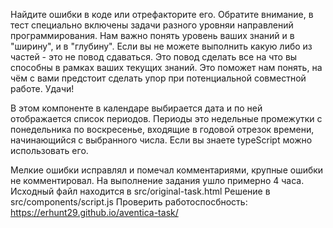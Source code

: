Найдите ошибки в коде или отрефакторите его. Обратите внимание, в тест специально включены задачи разного уровняи направлений программирования. Нам важно понять уровень ваших знаний и в "ширину", и в "глубину".
Если вы не можете выполнить какую либо из частей - это не повод сдаваться. Это повод сделать все на что вы способны в рамках ваших текущих знаний. Это поможет нам понять, на чём с вами предстоит сделать упор при потенциальной совместной работе. Удачи!

В этом компоненте в календаре выбирается дата и по ней отображается список периодов. Периоды это недельные промежутки с понедельника по воскресенье, входящие в годовой отрезок времени, начинающийся с выбранного числа. Если вы знаете typeScript можно использовать его.

Мелкие ошибки исправлял и помечал комментариями, крупные ошибки не комментировал. На выполнение задания ушло примерно 4 часа.
Исходный файл находится в src/original-task.html
Решение в src/components/script.js
Проверить работоспосбность: https://erhunt29.github.io/aventica-task/
